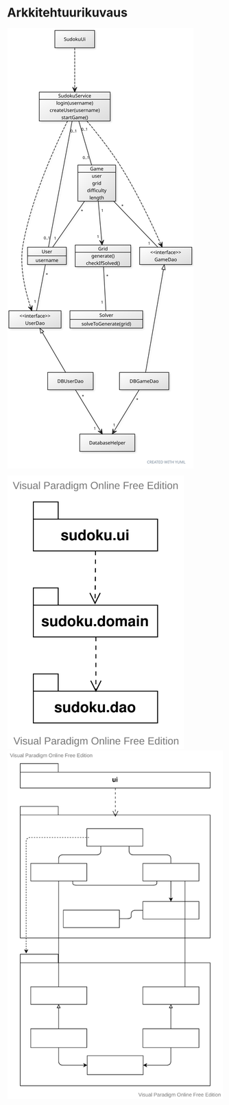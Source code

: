 # Arkkitehtuurikuvaus

![Luokkakaavio](https://github.com/suvithkl/ot-harjoitustyo/blob/master/dokumentaatio/kuvat/luokkakaavio.svg?raw=true)

![Pakkauskaavio](https://github.com/suvithkl/ot-harjoitustyo/blob/master/dokumentaatio/kuvat/pakkauskaavio.svg) ![Luokka-/pakkauskaavio](https://github.com/suvithkl/ot-harjoitustyo/blob/master/dokumentaatio/kuvat/luokka-pakkauskaavio.svg)
